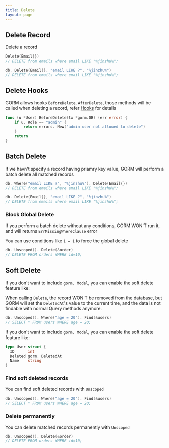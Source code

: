 ```yaml
---
title: Delete
layout: page
---
```


## Delete Record

Delete a record

```go
Delete(Email{})
// DELETE from emails where email LIKE "%jinzhu%";

db. Delete(Email{}, "email LIKE ?", "%jinzhu%")
// DELETE from emails where email LIKE "%jinzhu%";
```

## Delete Hooks

GORM allows hooks `BeforeDelete`, `AfterDelete`, those methods will be called when deleting a record, refer [Hooks](hooks.html) for details

```go
func (u *User) BeforeDelete(tx *gorm.DB) (err error) {
    if u. Role == "admin" {
        return errors. New("admin user not allowed to delete")
    }
    return
}
```

## Batch Delete

If we havn't specify a record having priamry key value, GORM will perform a batch delete all matched records

```go
db. Where("email LIKE ?", "%jinzhu%"). Delete(Email{})
// DELETE from emails where email LIKE "%jinzhu%";

db. Delete(Email{}, "email LIKE ?", "%jinzhu%")
// DELETE from emails where email LIKE "%jinzhu%";
```

### Block Global Delete

If you perform a batch delete without any conditions, GORM WON'T run it, and will returns `ErrMissingWhereClause` error

You can use conditions like `1 = 1` to force the global delete

```go
db. Unscoped(). Delete(&order)
// DELETE FROM orders WHERE id=10;
```

## Soft Delete

If you don't want to include `gorm. Model`, you can enable the soft delete feature like:

When calling `Delete`, the record WON'T be removed from the database, but GORM will set the `DeletedAt`'s value to the current time, and the data is not findable with normal Query methods anymore.

```go
db. Unscoped(). Where("age = 20"). Find(&users)
// SELECT * FROM users WHERE age = 20;
```

If you don't want to include `gorm. Model`, you can enable the soft delete feature like:

```go
type User struct {
  ID      int
  Deleted gorm. DeletedAt
  Name    string
}
```

### Find soft deleted records

You can find soft deleted records with `Unscoped`

```go
db. Unscoped(). Where("age = 20"). Find(&users)
// SELECT * FROM users WHERE age = 20;
```

### Delete permanently

You can delete matched records permanently with `Unscoped`

```go
db. Unscoped(). Delete(&order)
// DELETE FROM orders WHERE id=10;
```
